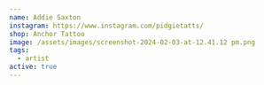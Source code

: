 ```yaml
---
name: Addie Saxton
instagram: https://www.instagram.com/pidgietatts/
shop: Anchor Tattoo
image: /assets/images/screenshot-2024-02-03-at-12.41.12 pm.png
tags:
  - artist
active: true
---
```


